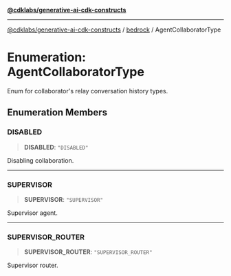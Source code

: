 [**@cdklabs/generative-ai-cdk-constructs**](../../../README.md)

***

[@cdklabs/generative-ai-cdk-constructs](../../../README.md) / [bedrock](../README.md) / AgentCollaboratorType

# Enumeration: AgentCollaboratorType

Enum for collaborator's relay conversation history types.

## Enumeration Members

### DISABLED

> **DISABLED**: `"DISABLED"`

Disabling collaboration.

***

### SUPERVISOR

> **SUPERVISOR**: `"SUPERVISOR"`

Supervisor agent.

***

### SUPERVISOR\_ROUTER

> **SUPERVISOR\_ROUTER**: `"SUPERVISOR_ROUTER"`

Supervisor router.
